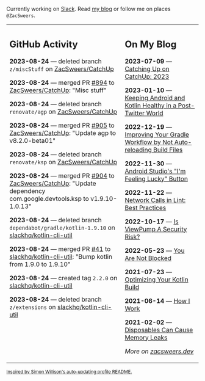 Currently working on [Slack](https://slack.com/). Read [my blog](https://zacsweers.dev/) or follow me on places `@ZacSweers`.

<table><tr><td valign="top" width="60%">

## GitHub Activity
<!-- githubActivity starts -->
**2023-08-24** — deleted branch `z/miscStuff` on [ZacSweers/CatchUp](https://github.com/ZacSweers/CatchUp)

**2023-08-24** — merged PR [#894](https://github.com/ZacSweers/CatchUp/pull/894) to [ZacSweers/CatchUp](https://github.com/ZacSweers/CatchUp): "Misc stuff"

**2023-08-24** — deleted branch `renovate/agp` on [ZacSweers/CatchUp](https://github.com/ZacSweers/CatchUp)

**2023-08-24** — merged PR [#905](https://github.com/ZacSweers/CatchUp/pull/905) to [ZacSweers/CatchUp](https://github.com/ZacSweers/CatchUp): "Update agp to v8.2.0-beta01"

**2023-08-24** — deleted branch `renovate/ksp` on [ZacSweers/CatchUp](https://github.com/ZacSweers/CatchUp)

**2023-08-24** — merged PR [#904](https://github.com/ZacSweers/CatchUp/pull/904) to [ZacSweers/CatchUp](https://github.com/ZacSweers/CatchUp): "Update dependency com.google.devtools.ksp to v1.9.10-1.0.13"

**2023-08-24** — deleted branch `dependabot/gradle/kotlin-1.9.10` on [slackhq/kotlin-cli-util](https://github.com/slackhq/kotlin-cli-util)

**2023-08-24** — merged PR [#41](https://github.com/slackhq/kotlin-cli-util/pull/41) to [slackhq/kotlin-cli-util](https://github.com/slackhq/kotlin-cli-util): "Bump kotlin from 1.9.0 to 1.9.10"

**2023-08-24** — created tag `2.2.0` on [slackhq/kotlin-cli-util](https://github.com/slackhq/kotlin-cli-util)

**2023-08-24** — deleted branch `z/extensions` on [slackhq/kotlin-cli-util](https://github.com/slackhq/kotlin-cli-util)
<!-- githubActivity ends -->
</td><td valign="top" width="40%">

## On My Blog
<!-- blog starts -->
**2023-07-09** — [Catching Up on CatchUp: 2023](https://www.zacsweers.dev/catching-up-on-catchup-2023/)

**2023-01-10** — [Keeping Android and Kotlin Healthy in a Post-Twitter World](https://www.zacsweers.dev/keeping-android-healthy/)

**2022-12-19** — [Improving Your Gradle Workflow by Not Auto-reloading Build Files](https://www.zacsweers.dev/improving-your-workflow-by-not-auto-reloading-build-files/)

**2022-11-30** — [Android Studio's "I'm Feeling Lucky" Button](https://www.zacsweers.dev/android-studios-im-feeling-lucky-button/)

**2022-11-22** — [Network Calls in Lint: Best Practices](https://www.zacsweers.dev/network-calls-in-lint-best-practices/)

**2022-10-17** — [Is ViewPump A Security Risk?](https://www.zacsweers.dev/is-viewpump-a-security-risk/)

**2022-05-23** — [You Are Not Blocked](https://www.zacsweers.dev/you-are-not-blocked/)

**2021-07-23** — [Optimizing Your Kotlin Build](https://www.zacsweers.dev/optimizing-your-kotlin-build/)

**2021-06-14** — [How I Work](https://www.zacsweers.dev/how-i-work/)

**2021-02-02** — [Disposables Can Cause Memory Leaks](https://www.zacsweers.dev/disposables-can-cause-memory-leaks/)
<!-- blog ends -->
_More on [zacsweers.dev](https://zacsweers.dev/)_
</td></tr></table>

<sub><a href="https://simonwillison.net/2020/Jul/10/self-updating-profile-readme/">Inspired by Simon Willison's auto-updating profile README.</a></sub>